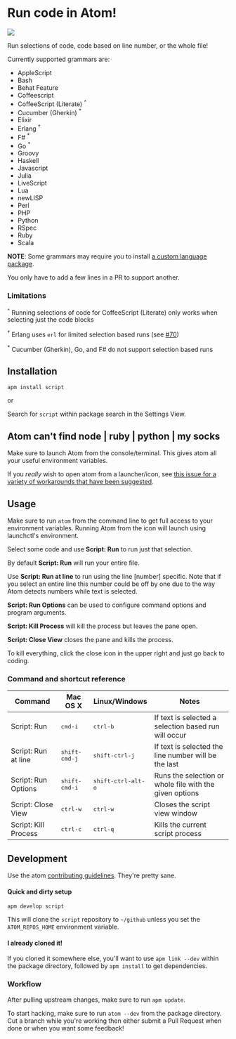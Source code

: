 # Run code in Atom!

![](https://cloud.githubusercontent.com/assets/1694055/3226201/c458acbc-f067-11e3-84a0-da27fe334f5e.gif)

Run selections of code, code based on line number, or the whole file!

Currently supported grammars are:

  * AppleScript
  * Bash
  * Behat Feature
  * Coffeescript
  * CoffeeScript (Literate) <sup>^</sup>
  * Cucumber (Gherkin) <sup>*</sup>
  * Elixir
  * Erlang <sup>†</sup>
  * F# <sup>*</sup>
  * Go <sup>*</sup>
  * Groovy
  * Haskell
  * Javascript
  * Julia
  * LiveScript
  * Lua
  * newLISP
  * Perl
  * PHP
  * Python
  * RSpec
  * Ruby
  * Scala

**NOTE**: Some grammars may require you to install [a custom language package](https://atom.io/search?utf8=✓&q=language).

You only have to add a few lines in a PR to support another.

### Limitations

<sup>^</sup> Running selections of code for CoffeeScript (Literate) only works when selecting just the code blocks

<sup>†</sup> Erlang uses `erl` for limited selection based runs (see [#70](https://github.com/rgbkrk/atom-script/pull/70))

<sup>\*</sup> Cucumber (Gherkin), Go, and F# do not support selection based runs

## Installation

`apm install script`

or

Search for `script` within package search in the Settings View.

## Atom can't find node | ruby | python | my socks

Make sure to launch Atom from the console/terminal. This gives atom all your useful environment variables.

If you *really* wish to open atom from a launcher/icon, see [this issue for a variety of workarounds that have been suggested](https://github.com/rgbkrk/atom-script/issues/61#issuecomment-37337827).

## Usage

Make sure to run `atom` from the command line to get full access to your environment variables. Running Atom from the icon will launch using launchctl's environment.

Select some code and use **Script: Run** to run just that selection.

By default **Script: Run** will run your entire file.

Use **Script: Run at line** to run using the line [number] specific. Note that if you select an entire line this number could be off by one due to the way Atom detects numbers while text is selected.

**Script: Run Options** can be used to configure command options and program arguments.

**Script: Kill Process** will kill the process but leaves the pane open.

**Script: Close View** closes the pane and kills the process.

To kill everything, click the close icon in the upper right and just go back to
coding.

### Command and shortcut reference

| Command              | Mac OS X               | Linux/Windows               | Notes                                                   |
| -------------------- | ---------------------- | --------------------------- | ------------------------------------------------------- |
| Script: Run          | <kbd>cmd-i</kbd>       | <kbd>ctrl-b</kbd>           | If text is selected a selection based run will occur    |
| Script: Run at line  | <kbd>shift-cmd-j</kbd> | <kbd>shift-ctrl-j<kbd>      | If text is selected the line number will be the last    |
| Script: Run Options  | <kbd>shift-cmd-i</kbd> | <kbd>shift-ctrl-alt-o</kbd> | Runs the selection or whole file with the given options |
| Script: Close View   | <kbd>ctrl-w</kbd>      | <kbd>ctrl-w</kbd>           | Closes the script view window                           |
| Script: Kill Process | <kbd>ctrl-c</kbd>      | <kbd>ctrl-q</kbd>           | Kills the current script process                        |

## Development

Use the atom [contributing guidelines](https://atom.io/docs/latest/contributing).
They're pretty sane.

#### Quick and dirty setup

`apm develop script`

This will clone the `script` repository to `~/github` unless you set the
`ATOM_REPOS_HOME` environment variable.

#### I already cloned it!

If you cloned it somewhere else, you'll want to use `apm link --dev` within the
package directory, followed by `apm install` to get dependencies.

### Workflow

After pulling upstream changes, make sure to run `apm update`.

To start hacking, make sure to run `atom --dev` from the package directory.
Cut a branch while you're working then either submit a Pull Request when done
or when you want some feedback!
